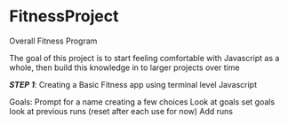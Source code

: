 # FitnessProject
Overall Fitness Program

The goal of this project is to start feeling comfortable with Javascript as a whole, then build this knowledge in to larger projects over time

***STEP 1***:
Creating a Basic Fitness app using terminal level Javascript

Goals:
    Prompt for a name
    creating a few choices
        Look at goals
        set goals
        look at previous runs (reset after each use for now)
        Add runs